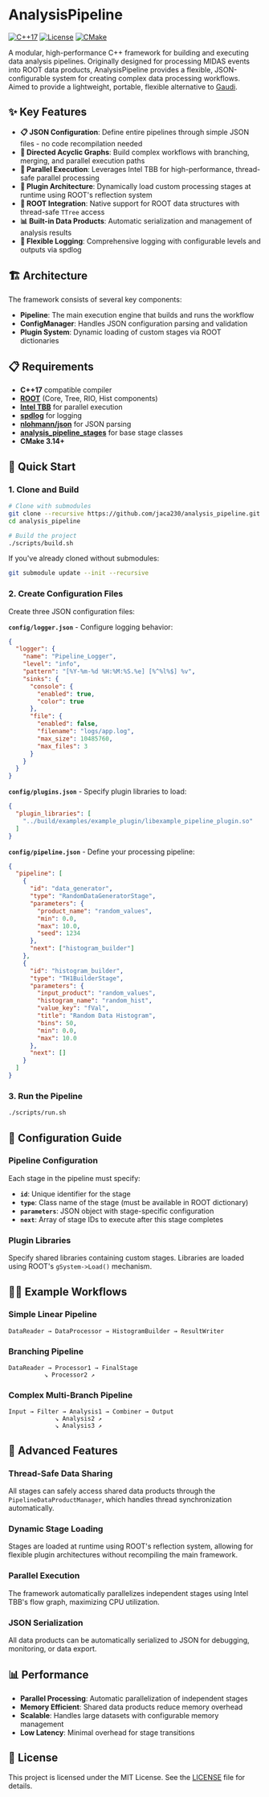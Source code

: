 # AnalysisPipeline

[![C++17](https://img.shields.io/badge/C++-17-blue.svg)]()
[![License](https://img.shields.io/badge/license-MIT-green)]()
[![CMake](https://img.shields.io/badge/CMake-3.14+-blue)]()

A modular, high-performance C++ framework for building and executing data analysis pipelines. Originally designed for processing MIDAS events into ROOT data products, AnalysisPipeline provides a flexible, JSON-configurable system for creating complex data processing workflows. Aimed to provide a lightweight, portable, flexible alternative to [Gaudi](https://gaudi.web.cern.ch/gaudi/).

## ✨ Key Features

- **📋 JSON Configuration**: Define entire pipelines through simple JSON files - no code recompilation needed
- **🔗 Directed Acyclic Graphs**: Build complex workflows with branching, merging, and parallel execution paths
- **🚀 Parallel Execution**: Leverages Intel TBB for high-performance, thread-safe parallel processing
- **🔌 Plugin Architecture**: Dynamically load custom processing stages at runtime using ROOT's reflection system
- **🌳 ROOT Integration**: Native support for ROOT data structures with thread-safe `TTree` access
- **📊 Built-in Data Products**: Automatic serialization and management of analysis results
- **🔧 Flexible Logging**: Comprehensive logging with configurable levels and outputs via spdlog

## 🏗️ Architecture

The framework consists of several key components:

- **Pipeline**: The main execution engine that builds and runs the workflow
- **ConfigManager**: Handles JSON configuration parsing and validation
- **Plugin System**: Dynamic loading of custom stages via ROOT dictionaries

## 📋 Requirements

- **C++17** compatible compiler
- **[ROOT](https://root.cern/)** (Core, Tree, RIO, Hist components)
- **[Intel TBB](https://github.com/oneapi-src/oneTBB)** for parallel execution
- **[spdlog](https://github.com/gabime/spdlog)** for logging
- **[nlohmann/json](https://github.com/nlohmann/json)** for JSON parsing
- **[analysis_pipeline_stages](https://github.com/jaca230/analysis_pipeline_stages)** for base stage classes
- **CMake 3.14+**

## 🚀 Quick Start

### 1. Clone and Build

```bash
# Clone with submodules
git clone --recursive https://github.com/jaca230/analysis_pipeline.git
cd analysis_pipeline

# Build the project
./scripts/build.sh
```

If you've already cloned without submodules:

```bash
git submodule update --init --recursive
```

### 2. Create Configuration Files

Create three JSON configuration files:

**`config/logger.json`** - Configure logging behavior:
```json
{
  "logger": {
    "name": "Pipeline_Logger",
    "level": "info",
    "pattern": "[%Y-%m-%d %H:%M:%S.%e] [%^%l%$] %v",
    "sinks": {
      "console": {
        "enabled": true,
        "color": true
      },
      "file": {
        "enabled": false,
        "filename": "logs/app.log",
        "max_size": 10485760,
        "max_files": 3
      }
    }
  }
}
```

**`config/plugins.json`** - Specify plugin libraries to load:
```json
{
  "plugin_libraries": [
    "../build/examples/example_plugin/libexample_pipeline_plugin.so"
  ]
}
```

**`config/pipeline.json`** - Define your processing pipeline:
```json
{
  "pipeline": [
    {
      "id": "data_generator",
      "type": "RandomDataGeneratorStage",
      "parameters": {
        "product_name": "random_values",
        "min": 0.0,
        "max": 10.0,
        "seed": 1234
      },
      "next": ["histogram_builder"]
    },
    {
      "id": "histogram_builder",
      "type": "TH1BuilderStage",
      "parameters": {
        "input_product": "random_values",
        "histogram_name": "random_hist",
        "value_key": "fVal",
        "title": "Random Data Histogram",
        "bins": 50,
        "min": 0.0,
        "max": 10.0
      },
      "next": []
    }
  ]
}
```

### 3. Run the Pipeline

```bash
./scripts/run.sh
```

## 📖 Configuration Guide

### Pipeline Configuration

Each stage in the pipeline must specify:

- **`id`**: Unique identifier for the stage
- **`type`**: Class name of the stage (must be available in ROOT dictionary)
- **`parameters`**: JSON object with stage-specific configuration
- **`next`**: Array of stage IDs to execute after this stage completes

### Plugin Libraries

Specify shared libraries containing custom stages. Libraries are loaded using ROOT's `gSystem->Load()` mechanism.


## 🏃‍♂️ Example Workflows

### Simple Linear Pipeline
```
DataReader → DataProcessor → HistogramBuilder → ResultWriter
```

### Branching Pipeline
```
DataReader → Processor1 → FinalStage
          ↘ Processor2 ↗
```

### Complex Multi-Branch Pipeline
```
Input → Filter → Analysis1 → Combiner → Output
             ↘ Analysis2 ↗
             ↘ Analysis3 ↗
```

## 🔧 Advanced Features

### Thread-Safe Data Sharing
All stages can safely access shared data products through the `PipelineDataProductManager`, which handles thread synchronization automatically.

### Dynamic Stage Loading
Stages are loaded at runtime using ROOT's reflection system, allowing for flexible plugin architectures without recompiling the main framework.

### Parallel Execution
The framework automatically parallelizes independent stages using Intel TBB's flow graph, maximizing CPU utilization.

### JSON Serialization
All data products can be automatically serialized to JSON for debugging, monitoring, or data export.

## 📊 Performance

- **Parallel Processing**: Automatic parallelization of independent stages
- **Memory Efficient**: Shared data products reduce memory overhead
- **Scalable**: Handles large datasets with configurable memory management
- **Low Latency**: Minimal overhead for stage transitions

## 📝 License

This project is licensed under the MIT License. See the [LICENSE](LICENSE) file for details.